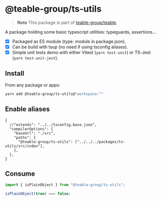 # @teable-group/ts-utils

> **Note**
> This package is part of [teable-group/teable](https://github.com/teable-group/teable).

A package holding some basic typescript utilities: typeguards, assertions...

- [x] Packaged as ES module (type: module in package.json).
- [x] Can be build with tsup (no need if using tsconfig aliases).
- [x] Simple unit tests demo with either Vitest (`yarn test-unit`) or TS-Jest (`yarn test-unit-jest`).

## Install

From any package or apps:

```bash
yarn add @teable-group/ts-utils@"workspace:^"
```

## Enable aliases

```json5
{
  //"extends": "../../tsconfig.base.json",
  "compilerOptions": {
    "baseUrl": "./src",
    "paths": {
      "@teable-group/ts-utils": ["../../../packages/ts-utils/src/index"],
    },
  },
}
```

## Consume

```typescript
import { isPlainObject } from "@teable-group/ts-utils";

isPlainObject(true) === false;
```
